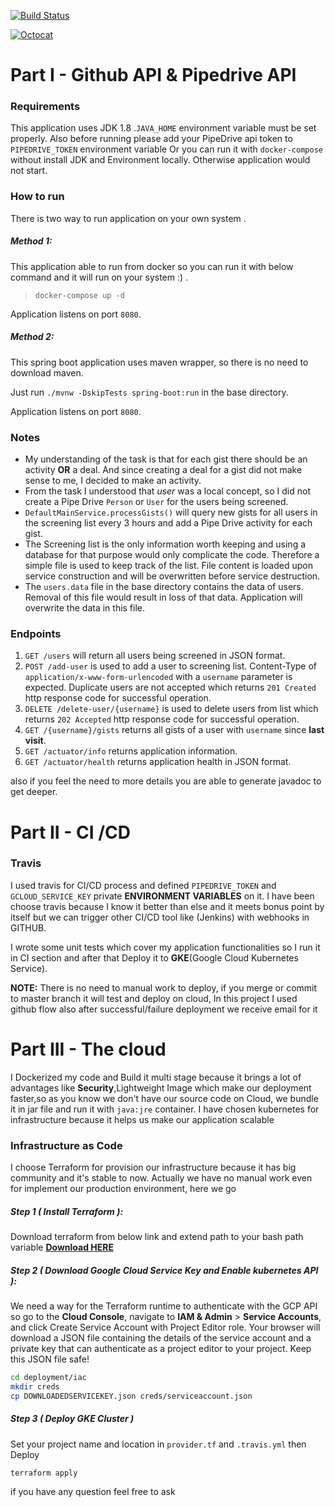 [![Build Status](https://travis-ci.org/javad-hajiani/Pipedrive.svg?branch=master)](https://travis-ci.org/javad-hajiani/Pipedrive)

[![Octocat](https://github.githubassets.com/images/icons/emoji/octocat.png)](./somelink)

# Part I - Github API & Pipedrive API

### Requirements
This application uses JDK 1.8 .`JAVA_HOME` environment variable must be set properly.
Also before running please add your PipeDrive api token to `PIPEDRIVE_TOKEN` environment variable Or you can run it with `docker-compose` without install JDK and Environment locally. Otherwise application would not start.

### How to run
There is two way to run application on your own system . 

##### Method 1:
This application able to run from docker so you can run it with below command and it will run on your system :) .

 > `docker-compose up -d`

Application listens on port `8080`.


##### Method 2:

This spring boot application uses maven wrapper, so there is no need to download maven.

Just run `./mvnw -DskipTests spring-boot:run` in the base directory.

Application listens on port `8080`.

### Notes
* My understanding of the task is that for each gist there should be an activity **OR** a deal. And since creating a deal for a gist did not make sense to me, I decided to make an activity.
* From the task I understood that _user_ was a local concept, so I did not create a Pipe Drive `Person` or `User` for the users being screened.
* `DefaultMainService.processGists()` will query new gists for all users in the screening list every 3 hours and add a Pipe Drive activity for each gist.
* The Screening list is the only information worth keeping and using a database for that purpose would only complicate the code. Therefore a simple file is used to keep track of the list. File content is loaded upon service construction and will be overwritten before service destruction. 
* The `users.data` file in the base directory contains the data of users. Removal of this file would result in loss of that data. Application will overwrite the data in this file.

### Endpoints 
1. `GET /users` will return all users being screened in JSON format.
2. `POST /add-user` is used to add a user to screening list. Content-Type of `application/x-www-form-urlencoded` with a `username` parameter is expected.
Duplicate users are not accepted which returns `201 Created` http response code for successful operation.
3. `DELETE /delete-user/{username}` is used to delete users from list  which returns `202 Accepted` http response code for successful operation.
4. `GET /{username}/gists` returns all gists of a user with `username` since **last visit**.
5. `GET /actuator/info` returns application information.
6. `GET /actuator/health` returns application health in JSON format.

also if you feel the need to more details you are able to generate javadoc to get deeper.

# Part II - CI /CD

### Travis
I used travis for CI/CD process and defined `PIPEDRIVE_TOKEN` and `GCLOUD_SERVICE_KEY` 
private **ENVIRONMENT VARIABLES** on it. I have been choose travis because I know it better than else and it meets bonus point by itself but we can trigger other CI/CD tool like (Jenkins) with webhooks in GITHUB.

I wrote some unit tests which cover my application functionalities so I run it in CI section and after that Deploy it to **GKE**(Google Cloud Kubernetes Service).

**NOTE:** There is no need to manual work to deploy, if you merge or commit to master branch it will test and deploy on cloud, In this project I used github flow also after successful/failure deployment we receive email for it

# Part III - The cloud

I Dockerized my code and Build it multi stage because it brings a lot of advantages like **Security**,Lightweight Image which make our deployment faster,so as you know we don't have our source code on Cloud, we bundle it in jar file and run it with `java:jre` container.
I have chosen kubernetes for infrastructure because it helps us make our application scalable 

### Infrastructure as Code
I choose Terraform for provision our infrastructure because it has big community and it's stable to now.
Actually we have no manual work even for implement our production environment, here we go
##### Step 1 ( Install Terraform ):
Download terraform from below link and extend path to your bash path variable
<a href="https://www.terraform.io/downloads.html">**Download HERE**</a>

##### Step 2 ( Download Google Cloud Service Key and Enable kubernetes API ):
We need a way for the Terraform runtime to authenticate with the GCP API so go to the 
**Cloud Console**, navigate to **IAM & Admin** > **Service Accounts**, and click Create Service Account with Project Editor role. 
Your browser will download a JSON file containing the details of the service account and a private key that can authenticate as a project editor to your project. 
Keep this JSON file safe! 
```bash
cd deployment/iac
mkdir creds
cp DOWNLOADEDSERVICEKEY.json creds/serviceaccount.json
```
##### Step 3 ( Deploy GKE Cluster )
Set your project name and location in `provider.tf` and `.travis.yml` then Deploy
```bash
terraform apply
```

if you have any question feel free to ask